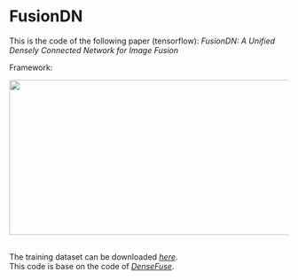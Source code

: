 # FusionDN

This is the code of the following paper (tensorflow):
*FusionDN: A Unified Densely Connected Network for Image Fusion*


Framework:
<div align=center><img src="https://github.com/xuhan-whu/others/blob/master/images/framework.jpg" width="520" height="280"/></div><br>

The training dataset can be downloaded [*here*](https://pan.baidu.com/s/1S1MKc3XdoICoSg6H33CPZw). <br>
This code is base on the code of [*DenseFuse*](https://github.com/hli1221/imagefusion_densefuse).
